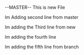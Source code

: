 --MASTER--
This is new File

Im Adding second line from master

Im adding the Third line from new

Im adding the fourth line

Im adding the fifth line from branch

